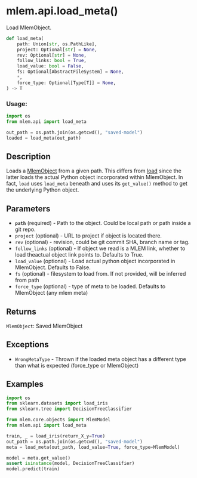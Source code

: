 # mlem.api.load_meta()

Load MlemObject.

```py
def load_meta(
    path: Union[str, os.PathLike],
    project: Optional[str] = None,
    rev: Optional[str] = None,
    follow_links: bool = True,
    load_value: bool = False,
    fs: Optional[AbstractFileSystem] = None,
    *,
    force_type: Optional[Type[T]] = None,
) -> T
```

### Usage:

```py
import os
from mlem.api import load_meta

out_path = os.path.join(os.getcwd(), "saved-model")
loaded = load_meta(out_path)
```

## Description

Loads a [MlemObject](/doc/user-guide/basic-concepts#mlem-objects) from a given
path. This differs from [load](/doc/api-reference/load) since the latter loads
the actual Python object incorporated within MlemObject. In fact, `load` uses
`load_meta` beneath and uses its `get_value()` method to get the underlying
Python object.

## Parameters

- **`path`** (required) - Path to the object. Could be local path or path inside
  a git repo.
- `project` (optional) - URL to project if object is located there.
- `rev` (optional) - revision, could be git commit SHA, branch name or tag.
- `follow_links` (optional) - If object we read is a MLEM link, whether to load
  theactual object link points to. Defaults to True.
- `load_value` (optional) - Load actual python object incorporated in
  MlemObject. Defaults to False.
- `fs` (optional) - filesystem to load from. If not provided, will be inferred
  from path
- `force_type` (optional) - type of meta to be loaded. Defaults to MlemObject
  (any mlem meta)

## Returns

`MlemObject`: Saved MlemObject

## Exceptions

- `WrongMetaType` - Thrown if the loaded meta object has a different type than
  what is expected (force_type or MlemObject)

## Examples

```py
import os
from sklearn.datasets import load_iris
from sklearn.tree import DecisionTreeClassifier

from mlem.core.objects import MlemModel
from mlem.api import load_meta

train, _ = load_iris(return_X_y=True)
out_path = os.path.join(os.getcwd(), "saved-model")
meta = load_meta(out_path, load_value=True, force_type=MlemModel)

model = meta.get_value()
assert isinstance(model, DecisionTreeClassifier)
model.predict(train)
```
